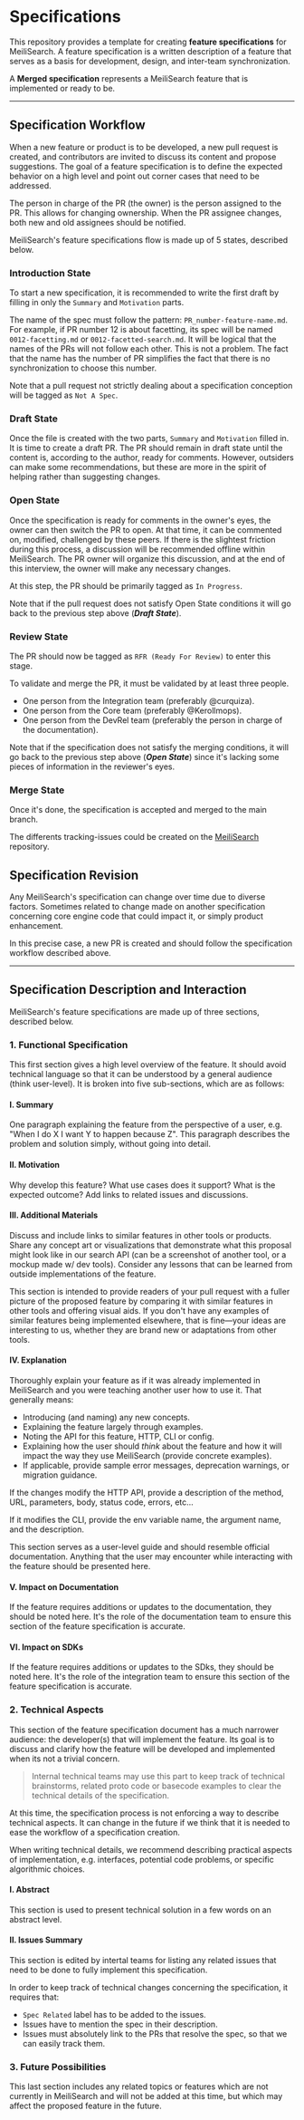 # Specifications

This repository provides a template for creating **feature specifications** for MeiliSearch. A feature specification is a written description of a feature that serves as a basis for development, design, and inter-team synchronization. 

A **Merged specification** represents a MeiliSearch feature that is implemented or ready to be.

---

## Specification Workflow

When a new feature or product is to be developed, a new pull request is created, and contributors are invited to discuss its content and propose suggestions. The goal of a feature specification is to define the expected behavior on a high level and point out corner cases that need to be addressed.

The person in charge of the PR (the owner) is the person assigned to the PR. This allows for changing ownership. When the PR assignee changes, both new and old assignees should be notified.

MeiliSearch's feature specifications flow is made up of 5 states, described below.

### Introduction State

To start a new specification, it is recommended to write the first draft by filling in only the `Summary` and `Motivation` parts. 

The name of the spec must follow the pattern: `PR_number-feature-name.md`. For example, if PR number 12 is about facetting, its spec will be named `0012-facetting.md` or `0012-facetted-search.md`. It will be logical that the names of the PRs will not follow each other. This is not a problem. The fact that the name has the number of PR simplifies the fact that there is no synchronization to choose this number.

Note that a pull request not strictly dealing about a specification conception will be tagged as `Not A Spec`.

### Draft State

Once the file is created with the two parts, `Summary` and `Motivation` filled in. It is time to create a draft PR. The PR should remain in draft state until the content is, according to the author, ready for comments. However, outsiders can make some recommendations, but these are more in the spirit of helping rather than suggesting changes.

### Open State

Once the specification is ready for comments in the owner's eyes, the owner can then switch the PR to open. At that time, it can be commented on, modified, challenged by these peers. If there is the slightest friction during this process, a discussion will be recommended offline within MeiliSearch. The PR owner will organize this discussion, and at the end of this interview, the owner will make any necessary changes.

At this step, the PR should be primarily tagged as `In Progress`.

Note that if the pull request does not satisfy Open State conditions it will go back to the previous step above (***Draft State***).

### Review State

The PR should now be tagged as `RFR (Ready For Review)` to enter this stage.

To validate and merge the PR, it must be validated by at least three people.

- One person from the Integration team (preferably @curquiza).
- One person from the Core team (preferably @Kerollmops).
- One person from the DevRel team (preferably the person in charge of the documentation).

Note that if the specification does not satisfy the merging conditions, it will go back to the previous step above (***Open State***) since it's lacking some pieces of information in the reviewer's eyes.

### Merge State

Once it's done, the specification is accepted and merged to the main branch. 

The differents tracking-issues could be created on the [MeiliSearch](https://github.com/meilisearch/meilisearch) repository. 

## Specification Revision

Any MeiliSearch's specification can change over time due to diverse factors. Sometimes related to change made on another specification concerning core engine code that could impact it, or simply product enhancement.

In this precise case, a new PR is created and should follow the specification workflow described above.

---

## Specification Description and Interaction

MeiliSearch's feature specifications are made up of three sections, described below.

### 1. Functional Specification

This first section gives a high level overview of the feature. It should avoid technical language so that it can be understood by a general audience (think user-level). It is broken into five sub-sections, which are as follows:

#### I. Summary

One paragraph explaining the feature from the perspective of a user, e.g. "When I do X I want Y to happen because Z". This paragraph describes the problem and solution simply, without going into detail.

#### II. Motivation

Why develop this feature? What use cases does it support? What is the expected outcome? Add links to related issues and discussions.

#### III. Additional Materials

Discuss and include links to similar features in other tools or products. Share any concept art or visualizations that demonstrate what this proposal might look like in our search API (can be a screenshot of another tool, or a mockup made w/ dev tools). Consider any lessons that can be learned from outside implementations of the feature.

This section is intended to provide readers of your pull request with a fuller picture of the proposed feature by comparing it with similar features in other tools and offering visual aids. If you don't have any examples of similar features being implemented elsewhere, that is fine—your ideas are interesting to us, whether they are brand new or adaptations from other tools.

#### IV. Explanation

Thoroughly explain your feature as if it was already implemented in MeiliSearch and you were teaching another user how to use it. That generally means:

- Introducing (and naming) any new concepts.
- Explaining the feature largely through examples.
- Noting the API for this feature, HTTP, CLI or config.
- Explaining how the user should _think_ about the feature and how it will impact the way they use MeiliSearch (provide concrete examples).
- If applicable, provide sample error messages, deprecation warnings, or migration guidance.

If the changes modify the HTTP API, provide a description of the method, URL, parameters, body, status code, errors, etc...

If it modifies the CLI, provide the env variable name, the argument name, and the description.

This section serves as a user-level guide and should resemble official documentation. Anything that the user may encounter while interacting with the feature should be presented here.

#### V. Impact on Documentation

If the feature requires additions or updates to the documentation, they should be noted here. It's the role of the documentation team to ensure this section of the feature specification is accurate.

#### VI. Impact on SDKs

If the feature requires additions or updates to the SDks, they should be noted here. It's the role of the integration team to ensure this section of the feature specification is accurate.

### 2. Technical Aspects

This section of the feature specification document has a much narrower audience: the developer(s) that will implement the feature. Its goal is to discuss and clarify how the feature will be developed and implemented when its not a trivial concern.

> Internal technical teams may use this part to keep track of technical brainstorms, related proto code or basecode examples to clear the technical details of the specification.

At this time, the specification process is not enforcing a way to describe technical aspects. It can change in the future if we think that it is needed to ease the workflow of a specification creation.

When writing technical details, we recommend describing practical aspects of implementation, e.g. interfaces, potential code problems, or specific algorithmic choices.

#### I. Abstract

This section is used to present technical solution in a few words on an abstract level.

#### II. Issues Summary

This section is edited by intertal teams for listing any related issues that need to be done to fully implement this specification.

In order to keep track of technical changes concerning the specification, it requires that: 
- `Spec Related` label has to be added to the issues.
- Issues have to mention the spec in their description.
- Issues must absolutely link to the PRs that resolve the spec, so that we can easily track them.

### 3. Future Possibilities

This last section includes any related topics or features which are not currently in MeiliSearch and will not be added at this time, but which may affect the proposed feature in the future.
